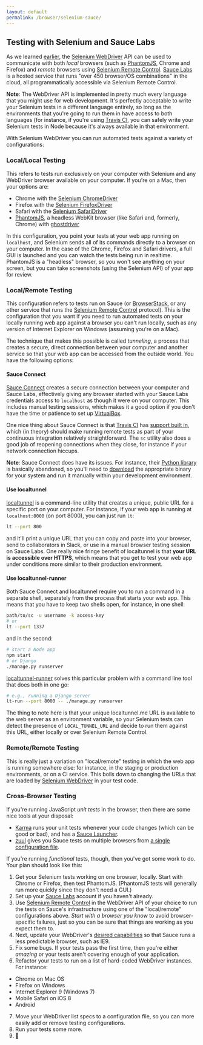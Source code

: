 ```yaml
---
layout: default
permalink: /browser/selenium-sauce/
---
```


## Testing with Selenium and Sauce Labs
As we learned [earlier](../), the [Selenium WebDriver] API can be used to
communicate with both *local* browsers (such as [PhantomJS], Chrome and Firefox)
and *remote* browsers using [Selenium Remote Control]. [Sauce Labs] is a
hosted service that runs "over 450 browser/OS combinations" in the cloud, all
programmatically accessible via Selenium Remote Control.

**Note**: The WebDriver API is implemented in pretty much every language that
you might use for web development. It's perfectly acceptable to write your
Selenium tests in a different language entirely, so long as the environments
that you're going to run them in have access to both languages (for instance,
if you're using [Travis CI], you can safely write your Selenium tests in Node
because it's always available in that environment.

With Selenium WebDriver you can run automated tests against a variety of
configurations:

### Local/Local Testing
This refers to tests run exclusively on your computer with Selenium and any
WebDriver browser available on your computer. If you're on a Mac, then your
options are:

* Chrome with the [Selenium ChromeDriver](https://code.google.com/p/selenium/wiki/ChromeDriver)
* Firefox with the [Selenium FirefoxDriver](https://code.google.com/p/selenium/wiki/FirefoxDriver)
* Safari with the [Selenium SafariDriver](https://code.google.com/p/selenium/wiki/SafariDriver)
* [PhantomJS], a headless WebKit browser (like Safari and, formerly, Chrome) with [ghostdriver](https://github.com/detro/ghostdriver)

In this configuration, you point your tests at your web app running on
`localhost`, and Selenium sends all of its commands directly to a browser
on your computer. In the case of the Chrome, Firefox and Safari drivers, a
full GUI is launched and you can watch the tests being run in realtime.
PhantomJS is a "headless" browser, so you won't see anything on your screen,
but you can take screenshots (using the Selenium API) of your app for review.

### Local/Remote Testing
This configuration refers to tests run on Sauce (or [BrowserStack], or any
other service that runs the [Selenium Remote Control] protocol). This is the
configuration that you want if you need to run automated tests on your
locally running web app against a browser you can't run locally, such as any
version of Internet Explorer on Windows (assuming you're on a Mac).

The technique that makes this possible is called *tunneling*, a process that
creates a secure, direct connection between your computer and another service
so that your web app can be accessed from the outside world. You have the
following options:

#### Sauce Connect
[Sauce Connect] creates a secure connection between your computer and Sauce
Labs, effectively giving any browser started with your Sauce Labs credentials
access to `localhost` as though it were on your computer. This includes manual
testing sessions, which makes it a good option if you don't have the time or
patience to set up [VirtualBox](../VirtualBox/).

One nice thing about Sauce Connect is that [Travis CI] has
[support built in](http://docs.travis-ci.com/user/sauce-connect/), which (in
theory) should make running remote tests as part of your continuous integration
relatively straightforward. The `sc` utility also does a good job of reopening
connections when they close, for instance if your network connection hiccups.

**Note**: Sauce Connect does have its issues. For instance, their
[Python library](https://github.com/saucelabs/python-sauceconnect) is
basically abandoned, so you'll need to [download](https://docs.saucelabs.com/reference/sauce-connect/)
the appropriate binary for your system and run it manually within your
development environment.

#### Use localtunnel
[localtunnel] is a command-line utility that creates a unique, public URL
for a specific port on your computer. For instance, if your web app is
running at `localhost:8000` (on port 8000), you can just run `lt`:

```sh
lt --port 800
```

and it'll print a unique URL that you can copy and paste into your browser,
send to collaborators in Slack, or use in a manual browser testing session on
Sauce Labs. One really nice fringe benefit of localtunnel is that **your URL
is accessible over HTTPS**, which means that you get to test your web app
under conditions more similar to their production environment.

#### Use localtunnel-runner
Both Sauce Connect and localtunnel require you to run a command in a separate
shell, separately from the process that starts your web app. This means that
you have to keep two shells open, for instance, in one shell:

```sh
path/to/sc -u username -k access-key
# or
lt --port 1337
```

and in the second:

```sh
# start a Node app
npm start
# or Django
./manage.py runserver
```

[localtunnel-runner](https://github.com/shawnbot/localtunnel-runner) solves
this particular problem with a command line tool that does both in one go:

```sh
# e.g., running a Django server
lt-run --port 8000 -- ./manage.py runserver
```

The thing to note here is that your unique localtunnel.me URL is available
to the web server as an environment variable, so your Selenium tests can
detect the presence of `LOCAL_TUNNEL_URL` and decide to run them against
this URL, either locally or over Selenium Remote Control.


### Remote/Remote Testing
This is really just a variation on "local/remote" testing in which the web
app is running somewhere else: for instance, in the staging or production
environments, or on a CI service. This boils down to changing the URLs that
are loaded by [Selenium WebDriver] in your test code.


### Cross-Browser Testing
If you're running JavaScript *unit tests* in the browser, then there are
some nice tools at your disposal:

* [Karma] runs your unit tests whenever your code changes (which can be good or bad),
and has a [Sauce Launcher](https://github.com/karma-runner/karma-sauce-launcher).
* [zuul] gives you Sauce tests on multiple browsers from
[a single configuration file](https://github.com/defunctzombie/zuul/wiki/cloud-testing).

If you're running *functional* tests, though, then you've got some work to do.
Your plan should look like this:

1. Get your Selenium tests working on one browser, locally. Start with Chrome or Firefox,
then test PhantomJS. (PhantomJS tests will generally run more quickly since they don't
need a GUI.)
2. Set up your [Sauce Labs] account if you haven't already.
3. Use [Selenium Remote Control] in the WebDriver API of your choice to run the tests
on Sauce's infrastructure using one of the "local/remote" configurations above.
*Start with a browser you know*  to avoid browser-specific failures, just so you can
be sure that things are working as you expect them to.
4. Next, update your WebDriver's [desired capabilities](https://docs.saucelabs.com/reference/platforms-configurator/)
so that Sauce runs a less predictable browser, such as IE9.
5. Fix some bugs. If your tests pass the first time, then you're either *amazing* or
your tests aren't covering enough of your application.
6. Refactor your tests to run on a list of hard-coded WebDriver instances. For instance:
  * Chrome on Mac OS
  * Firefox on Windows
  * Internet Explorer 9 (Windows 7)
  * Mobile Safari on iOS 8
  * Android
7. Move your WebDriver list specs to a configuration file, so you can more easily
add or remove testing configurations.
8. Run your tests some more.
9. :tada:

[localtunnel]: https://localtunnel.me
[BrowserStack]: https://www.browserstack.com/
[PhantomJS]: http://phantomjs.org
[Sauce Labs]: https://saucelabs.com
[Sauce Connect]: https://docs.saucelabs.com/reference/sauce-connect/
[Selenium WebDriver]: http://www.seleniumhq.org/projects/webdriver/
[Selenium Remote Control]: http://www.seleniumhq.org/projects/remote-control/
[Travis CI]: https://travis-ci.org/
[zuul]: https://github.com/defunctzombie/zuul/
[Karma]: http://karma-runner.github.io/0.12/index.html
